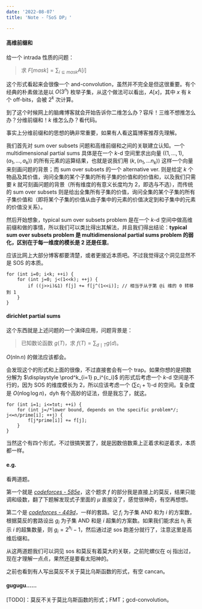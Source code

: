 ```yaml
---
date: '2022-08-07'
title: 'Note -「SoS DP」'

---
```



#### 高维前缀和

给一个 intrada 性质的问题：

> 求 $\displaystyle F[mask] = \sum_{i \subseteq mask} A[i]$

这个形式看起来会很像一个 and-convolution，虽然并不完全是但这很重要。有个经典的朴素做法是以 $O(3^n)$ 枚举子集，从这个做法可以看出，$A[x]$，其中 $x$ 有 $k$ 个 off-bits，会被 $2^k$ 次计算。

到了这个时候网上的脑瘫博客就会开始告诉你二维怎么办？容斥！三维不想推怎么办？分维前缀和！$k$ 维怎么办？看代码。

事实上分维前缀和的思想的确非常重要，如果有人看这篇博客推荐先理解。

我们首先对 sum over subsets 问题和高维前缀和之间的关联建立认知。一个 multidimensional partial sums 具体是在一个 $k$-d 空间里求出向量 $((1, \dots, 1), (a_1, \dots, a_k))$ 的所有元素的运算结果，也就是说我们用 $(k, (n_1, \dots n_k))$ 这样一个向量来刻画问题的背景；而 sum over subsets 的一个 alternative ver. 则是给定 $k$ 个物品及其价值，询问全集的某个子集的所有子集的价值和的价值和，以及我们只需要 $k$ 就可刻画问题的背景（所有维度的有意义长度均为 $2$，即选与不选），而传统的 sum over subsets 则是给出全集所有子集的价值，询问全集的某个子集的所有子集价值和（即将某个子集的价值从由子集中的元素的价值决定到和子集中的元素的价值没关系）。

然后开始想象，typical sum over subsets problem 是在一个 $k$-d 空间中做高维前缀和做的事情，所以我们可以类比得出其解法，并且我们得出结论：**typical sum over subsets problem 是 multidimensional partial sums problem 的弱化，区别在于每一维度的模长是 $\boldsymbol 2$ 还是任意**。 

应该比网上大部分博客都要清楚，或者更接近本质吧。不过我觉得这个洞见显然不是 SOS 的本质。

```cpp[class="line-numbers"]
for (int i=0; i<k; ++i) {
    for (int j=0; j<(1<<k); ++j) {
        if ((j>>i)&1) f[j] += f[j^(1<<i)]; // 相当于从于第 @i 维的 0 转移到 1
    }
}
```

#### dirichlet partial sums

这个东西就是上述问题的一个演绎应用，问题背景是：

> 已知数论函数 $g(T)$，求 $\displaystyle f(T) = \sum_{d \mid T} g(d)$。

$O(n \ln n)$ 的做法应该都会。

会发现这个的形式和上面的很像，不过直接套会有一个 trap。如果你想的是把数分解为 $\displaystyle \prod^k_{i=1} p_i^{c_i}$ 的形式后考虑一个 $k$-d 空间是不行的，因为 SOS 的维度模长为 $2$，所以应该考虑一个 $\left( \sum c_i+1 \right)$-d 的空间。复杂度是 $O(n \log \log n)$，dyh 有个高妙的证法，但是我忘了，就这。

```cpp[class="line-numbers"]
for (int i=1; i<=tot; ++i) {
    for (int j=/*lower bound, depends on the specific problem*/; j<=n/prime[i]; ++j) {
        f[j*prime[i]] += f[j];
    }
}
```

当然这个有四个形式，不过很搞笑罢了，就是因数倍数乘上正着求和逆着求，本质都一样。

#### e.g.

看两道题。

第一个就是 [*codeforces - 585e*](https://www.cnblogs.com/orchid-any/p/16557474.html)，这个题求 $f$ 的部分我是直接上的莫反，结果只能调和级数，翻了下题解发现式子里面的 $\mu$ 直接没了，感觉很神奇，有空再想想。

第二个是 [*codeforces - 449d*](http://codeforces.com/problemset/problem/449/D)，一样的套路。记 $f_i$ 为子集 AND 和为 $i$ 的方案数，根据莫反的套路设出 $g_i$ 为子集 AND 和是 $i$ 超集的方案数。如果我们能求出 $h_i$ 表示 $i$ 的超集数量，则 $g_i = 2^{h_i}-1$，然后通过逆 sos 跑差分就行了，注意这里是高维后缀和。

从这两道题我们可以洞见 sos 和莫反有着莫大的关联，之前陀螺仪在 oj 指出过，现在才理解一点点，果然还是要看太阳神的。

之前也看到有人写出莫反不关于莫比乌斯函数的形式，有空 cancan。

#### gugugu……

[TODO]：莫反不关于莫比乌斯函数的形式；FMT；gcd-convolution。